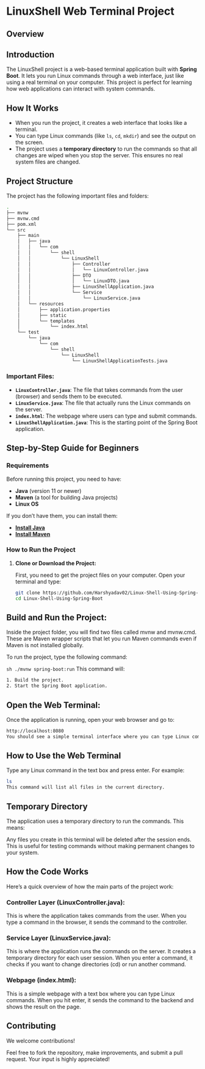 # LinuxShell Web Terminal Project

## Overview
## Introduction

The LinuxShell project is a web-based terminal application built with **Spring Boot**. It lets you run Linux commands through a web interface, just like using a real terminal on your computer. This project is perfect for learning how web applications can interact with system commands.


## How It Works

- When you run the project, it creates a web interface that looks like a terminal.
- You can type Linux commands (like `ls`, `cd`, `mkdir`) and see the output on the screen.
- The project uses a **temporary directory** to run the commands so that all changes are wiped when you stop the server. This ensures no real system files are changed.
  
## Project Structure

The project has the following important files and folders:
```sh
.
├── mvnw
├── mvnw.cmd
├── pom.xml
└── src
    ├── main
    │   ├── java
    │   │   └── com
    │   │       └── shell
    │   │           └── LinuxShell
    │   │               ├── Controller
    │   │               │   └── LinuxController.java
    │   │               ├── DTO
    │   │               │   └── LinuxDTO.java
    │   │               ├── LinuxShellApplication.java
    │   │               └── Service
    │   │                   └── LinuxService.java
    │   └── resources
    │       ├── application.properties
    │       ├── static
    │       └── templates
    │           └── index.html
    └── test
        └── java
            └── com
                └── shell
                    └── LinuxShell
                        └── LinuxShellApplicationTests.java

```

### Important Files:
- **`LinuxController.java`**: The file that takes commands from the user (browser) and sends them to be executed.
- **`LinuxService.java`**: The file that actually runs the Linux commands on the server.
- **`index.html`**: The webpage where users can type and submit commands.
- **`LinuxShellApplication.java`**: This is the starting point of the Spring Boot application.

## Step-by-Step Guide for Beginners

### Requirements
Before running this project, you need to have:
- **Java** (version 11 or newer)
- **Maven** (a tool for building Java projects)
- **Linux OS** 
  
If you don’t have them, you can install them:
- **[Install Java](https://www.oracle.com/java/technologies/javase-jdk11-downloads.html)**
- **[Install Maven](https://maven.apache.org/install.html)**


### How to Run the Project

1. **Clone or Download the Project:**

   First, you need to get the project files on your computer. Open your terminal and type:

   ```bash
   git clone https://github.com/Harshyadav02/Linux-Shell-Using-Spring-Boot.git
   cd Linux-Shell-Using-Spring-Boot
   ```
## Build and Run the Project:

Inside the project folder, you will find two files called mvnw and mvnw.cmd. These are Maven wrapper scripts that let you run Maven commands even if Maven is not installed globally.

To run the project, type the following command:

``` sh ./mvnw spring-boot:run ```
This command will:

``` sh
1. Build the project.
2. Start the Spring Boot application.
```
## Open the Web Terminal:

Once the application is running, open your web browser and go to:
``` sh 
http://localhost:8080
You should see a simple terminal interface where you can type Linux commands.
```
## How to Use the Web Terminal
Type any Linux command in the text box and press enter. For example:

```sh 
ls 
This command will list all files in the current directory.
```
## Temporary Directory
The application uses a temporary directory to run the commands. This means:

Any files you create in this terminal will be deleted after the session ends.
This is useful for testing commands without making permanent changes to your system.

## How the Code Works
Here’s a quick overview of how the main parts of the project work:

### Controller Layer (LinuxController.java):

This is where the application takes commands from the user.
When you type a command in the browser, it sends the command to the controller.

### Service Layer (LinuxService.java):

This is where the application runs the commands on the server.
It creates a temporary directory for each user session.
When you enter a command, it checks if you want to change directories (cd) or run another command.

### Webpage (index.html):

This is a simple webpage with a text box where you can type Linux commands.
When you hit enter, it sends the command to the backend and shows the result on the page.

## Contributing

We welcome contributions! 

Feel free to fork the repository, make improvements, and submit a pull request. Your input is highly appreciated!
